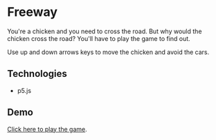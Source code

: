 # Freeway

You're a chicken and you need to cross the road. But why would the chicken cross the road? You'll have to play the game to find out.

Use up and down arrows keys to move the chicken and avoid the cars.

## Technologies

- p5.js

## Demo

[Click here to play the game](https://editor.p5js.org/tiesa-asr/full/JxWXRvrte).